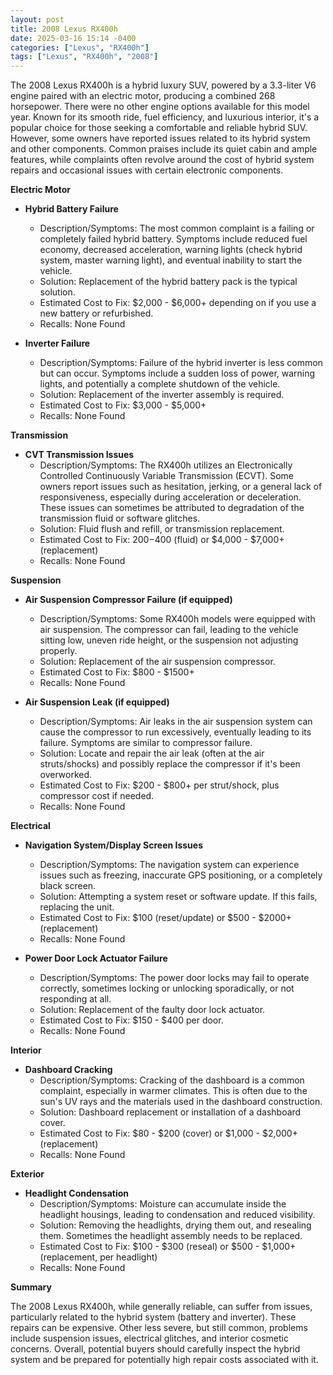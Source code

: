 ```yaml
---
layout: post
title: 2008 Lexus RX400h
date: 2025-03-16 15:14 -0400
categories: ["Lexus", "RX400h"]
tags: ["Lexus", "RX400h", "2008"]
---
```

The 2008 Lexus RX400h is a hybrid luxury SUV, powered by a 3.3-liter V6 engine paired with an electric motor, producing a combined 268 horsepower. There were no other engine options available for this model year. Known for its smooth ride, fuel efficiency, and luxurious interior, it's a popular choice for those seeking a comfortable and reliable hybrid SUV. However, some owners have reported issues related to its hybrid system and other components. Common praises include its quiet cabin and ample features, while complaints often revolve around the cost of hybrid system repairs and occasional issues with certain electronic components.

**Electric Motor**

* **Hybrid Battery Failure**
    * Description/Symptoms: The most common complaint is a failing or completely failed hybrid battery. Symptoms include reduced fuel economy, decreased acceleration, warning lights (check hybrid system, master warning light), and eventual inability to start the vehicle.
    * Solution: Replacement of the hybrid battery pack is the typical solution.
    * Estimated Cost to Fix: $2,000 - $6,000+ depending on if you use a new battery or refurbished.
    * Recalls: None Found

* **Inverter Failure**
    * Description/Symptoms: Failure of the hybrid inverter is less common but can occur. Symptoms include a sudden loss of power, warning lights, and potentially a complete shutdown of the vehicle.
    * Solution: Replacement of the inverter assembly is required.
    * Estimated Cost to Fix: $3,000 - $5,000+
    * Recalls: None Found

**Transmission**

* **CVT Transmission Issues**
    * Description/Symptoms: The RX400h utilizes an Electronically Controlled Continuously Variable Transmission (ECVT).  Some owners report issues such as hesitation, jerking, or a general lack of responsiveness, especially during acceleration or deceleration. These issues can sometimes be attributed to degradation of the transmission fluid or software glitches.
    * Solution: Fluid flush and refill, or transmission replacement.
    * Estimated Cost to Fix: $200-$400 (fluid) or $4,000 - $7,000+ (replacement)
    * Recalls: None Found

**Suspension**

* **Air Suspension Compressor Failure (if equipped)**
    * Description/Symptoms: Some RX400h models were equipped with air suspension.  The compressor can fail, leading to the vehicle sitting low, uneven ride height, or the suspension not adjusting properly.
    * Solution: Replacement of the air suspension compressor.
    * Estimated Cost to Fix: $800 - $1500+
    * Recalls: None Found

* **Air Suspension Leak (if equipped)**
    * Description/Symptoms: Air leaks in the air suspension system can cause the compressor to run excessively, eventually leading to its failure. Symptoms are similar to compressor failure.
    * Solution: Locate and repair the air leak (often at the air struts/shocks) and possibly replace the compressor if it's been overworked.
    * Estimated Cost to Fix: $200 - $800+ per strut/shock, plus compressor cost if needed.
    * Recalls: None Found

**Electrical**

* **Navigation System/Display Screen Issues**
    * Description/Symptoms: The navigation system can experience issues such as freezing, inaccurate GPS positioning, or a completely black screen.
    * Solution: Attempting a system reset or software update. If this fails, replacing the unit.
    * Estimated Cost to Fix: $100 (reset/update) or $500 - $2000+ (replacement)
    * Recalls: None Found

* **Power Door Lock Actuator Failure**
    * Description/Symptoms: The power door locks may fail to operate correctly, sometimes locking or unlocking sporadically, or not responding at all.
    * Solution: Replacement of the faulty door lock actuator.
    * Estimated Cost to Fix: $150 - $400 per door.
    * Recalls: None Found

**Interior**

* **Dashboard Cracking**
    * Description/Symptoms: Cracking of the dashboard is a common complaint, especially in warmer climates. This is often due to the sun's UV rays and the materials used in the dashboard construction.
    * Solution: Dashboard replacement or installation of a dashboard cover.
    * Estimated Cost to Fix: $80 - $200 (cover) or $1,000 - $2,000+ (replacement)
    * Recalls: None Found

**Exterior**

* **Headlight Condensation**
    * Description/Symptoms: Moisture can accumulate inside the headlight housings, leading to condensation and reduced visibility.
    * Solution: Removing the headlights, drying them out, and resealing them.  Sometimes the headlight assembly needs to be replaced.
    * Estimated Cost to Fix: $100 - $300 (reseal) or $500 - $1,000+ (replacement, per headlight)
    * Recalls: None Found

**Summary**

The 2008 Lexus RX400h, while generally reliable, can suffer from issues, particularly related to the hybrid system (battery and inverter). These repairs can be expensive. Other less severe, but still common, problems include suspension issues, electrical glitches, and interior cosmetic concerns. Overall, potential buyers should carefully inspect the hybrid system and be prepared for potentially high repair costs associated with it.

